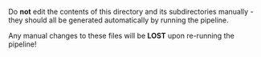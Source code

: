 Do **not** edit the contents of this directory and its subdirectories manually - they should all be generated automatically by running the pipeline.

Any manual changes to these files will be **LOST** upon re-running the pipeline!
